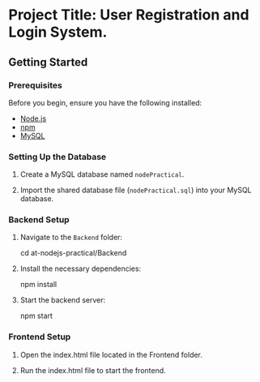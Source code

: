 # Project Title: User Registration and Login System.

## Getting Started

### Prerequisites

Before you begin, ensure you have the following installed:

- [Node.js](https://nodejs.org/)
- [npm](https://www.npmjs.com/)
- [MySQL](https://www.mysql.com/)

### Setting Up the Database

1. Create a MySQL database named `nodePractical`.

2. Import the shared database file (`nodePractical.sql`) into your MySQL database.

### Backend Setup

1. Navigate to the `Backend` folder:

   cd at-nodejs-practical/Backend

2. Install the necessary dependencies:

    npm install

3. Start the backend server:

    npm start

### Frontend Setup

1. Open the index.html file located in the Frontend folder.

2. Run the index.html file to start the frontend.

    